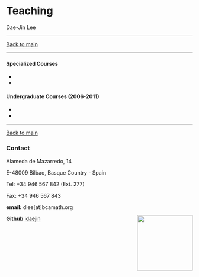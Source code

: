# **Teaching**
Dae-Jin Lee  

----------------------------

[Back to main](http://idaejin.github.io/)

----------------------------


#### Specialized Courses

*

*


#### Undergraduate Courses (2006-2011)

*

*






------------------------------------      
[Back to main](http://idaejin.github.io/)

### Contact

Alameda de Mazarredo, 14

E-48009 Bilbao, Basque Country - Spain

Tel: +34 946 567 842 (Ext. 277)

Fax: +34 946 567 843

**email:** dlee[at]bcamath.org

**Github** [idaejin](https://github.com/idaejin/)
<img src="http://www.bcamath.org/public_images/logo_bcam.jpg" style="width: 150px;" align="right">
